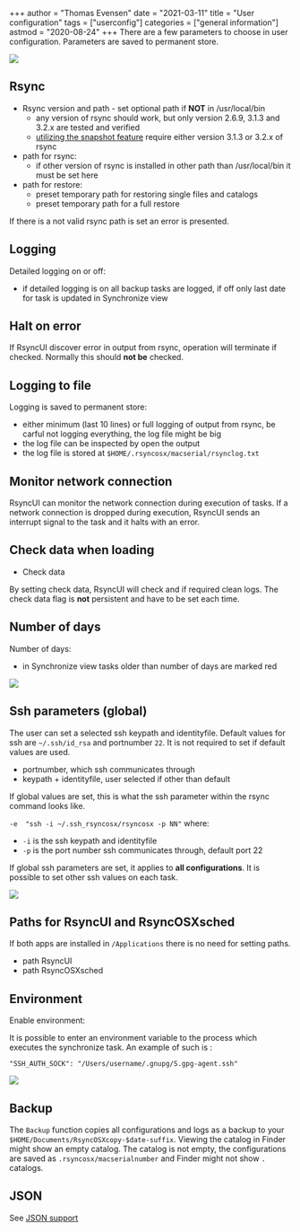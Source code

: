 +++
author = "Thomas Evensen"
date = "2021-03-11"
title =  "User configuration"
tags = ["userconfig"]
categories = ["general information"]
astmod = "2020-08-24"
+++
There are a few parameters to choose in user configuration. Parameters are saved to permanent store.

![](/images/usersettings/settings.png)

## Rsync

 - Rsync version and path - set optional path if **NOT** in /usr/local/bin
   	- any version of rsync should work, but only version 2.6.9, 3.1.3 and 3.2.x are tested and verified
    - [utilizing the snapshot feature](/post/snapshots/) require either version 3.1.3 or 3.2.x of rsync
- path for rsync:
    - if other version of rsync is installed in other path than /usr/local/bin it must be set here
- path for restore:
    - preset temporary path for restoring single files and catalogs
    - preset temporary path for a full restore

If there is a not valid rsync path is set an error is presented.

## Logging

Detailed logging on or off:

- if detailed logging is on all backup tasks are logged, if off only last date for task is updated in Synchronize view

## Halt on error

If RsyncUI discover error in output from rsync, operation will terminate if checked. Normally this should **not be** checked.

## Logging to file

Logging is saved to permanent store:

- either minimum (last 10 lines) or full logging of output from rsync, be carful not logging everything, the log file might be big
- the log file can be inspected by open the output
- the log file is stored at `$HOME/.rsyncosx/macserial/rsynclog.txt`

## Monitor network connection

RsyncUI can monitor the network connection during execution of tasks. If a network connection is dropped during execution, RsyncUI sends an interrupt signal to the task and it halts with an error.

## Check data when loading

- Check data

By setting check data, RsyncUI will check and if required clean logs. The check data flag is **not** persistent and have to be set each time.

## Number of days

Number of days:

- in Synchronize view tasks older than number of days are marked red

![](/images/usersettings/ssh.png)

## Ssh parameters (global)

The user can set a selected ssh keypath and identityfile. Default values for ssh are `~/.ssh/id_rsa` and portnumber `22`. It is not required to set if default values are used.

- portnumber, which ssh communicates through
- keypath + identityfile, user selected if other than default

If global values are set, this is what the ssh parameter within the rsync command looks like.

`-e  "ssh -i ~/.ssh_rsyncosx/rsyncosx -p NN"` where:

- `-i` is the ssh keypath and identityfile
- `-p` is the port number ssh communicates through, default port 22

If global ssh parameters are set, it applies to **all configurations**. It is possible to set other ssh values on each task.

![](/images/usersettings/paths.png)

## Paths for RsyncUI and RsyncOSXsched

If both apps are installed in `/Applications` there is no need for setting paths.

- path RsyncUI
- path RsyncOSXsched

## Environment

Enable environment:

It is possible to enter an environment variable to the process which executes the synchronize task. An example of such is :

`"SSH_AUTH_SOCK": "/Users/username/.gnupg/S.gpg-agent.ssh"`

![](/images/usersettings/json.png)

## Backup

The `Backup` function copies all configurations and logs as a backup to your `$HOME/Documents/RsyncOSXcopy-$date-suffix`. Viewing the catalog in Finder might show an empty catalog. The catalog is not empty, the configurations are saved as `.rsyncosx/macserialnumber` and Finder might not show `.` catalogs.

## JSON

See [JSON support](/post/json/)
